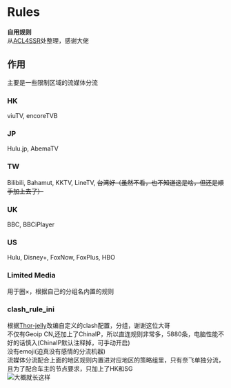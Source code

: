 # Rules
__自用规则__   
从[ACL4SSR](https://github.com/ACL4SSR/ACL4SSR)处整理，感谢大佬  
## 作用  
主要是一些限制区域的流媒体分流  
### HK  
viuTV, encoreTVB
### JP  
Hulu.jp, AbemaTV
### TW  
Bilibili, Bahamut, KKTV, LineTV, ~~台湾好（虽然不看，也不知道这是啥，但还是顺手加上去了）~~    
### UK  
BBC, BBCiPlayer  
### US  
Hulu, Disney+, FoxNow, FoxPlus, HBO    
### Limited Media  
用于圈×，根据自己的分组名内置的规则
### clash_rule_ini  
根据[Thor-jelly](https://github.com/Thor-jelly/MyClashRule)改编自定义的clash配置，分组，谢谢这位大哥      
不仅有Geoip CN,还加上了ChinaIP，所以直连规则非常多，5880条，电脑性能不好的话慎入(ChinaIP默认注释掉，可手动开启)  
没有emoji(迫真没有感情的分流机器)  
流媒体分流配合上面的地区规则内置进对应地区的策略组里，只有奈飞单独分流，且为了配合车主的节点要求，只加上了HK和SG  
![大概就长这样](https://github.com/JessYi228/Something/blob/master/%E6%89%B9%E6%B3%A8%202020-06-30%20111608.png)



